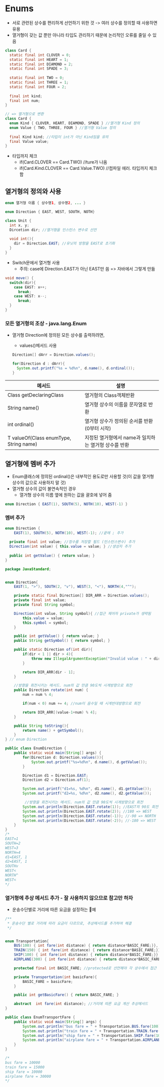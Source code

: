 # Enums

- 서로 관련된 상수를 편리하게 선언하기 위한 것 -> 여러 상수를 정의할 때 사용하면 유용
- 열거형이 갖는 값 뿐만 아니라 타입도 관리하기 때문에 논리적인 오류를 줄일 수 있음

```java
class Card {
  static final int CLOVER = 0;
  static final int HEART = 1;
  static final int DIAMOND = 2;
  static final int SPADE = 3;
  
  static final int TWO = 0;
  static final int THREE = 1;
  static final int FOUR = 2;
  
  final int kind;
  final int num;
}

// => 열거형으로 변환
class Card {
  enum Kind { CLOVER, HEART, DIAMOND, SPADE } //열거형 Kind 정의
  enum Value { TWO, THREE, FOUR } //열거형 Value 정의
  
  final Kind kind; //타입이 int가 아닌 Kind임을 유의
  final Value value;
}
```

- 타입까지 체크
  - if(Card.CLOVER == Card.TWO) //ture가 나옴
  - if(Card.Kind.CLOVER == Card.Value.TWO) //컴파일 에러. 타입까지 체크함

## 열거형의 정의와 사용

```java
enum 열거형 이름 { 상수명1, 상수명2, ... }

enum Direction { EAST, WEST, SOUTH, NOTH}

class Unit {
  int x, y; 
  Dircetion dir; //열거형을 인스턴스 변수로 선언
  
  void int(){
    dir = Direction.EAST; //유닛의 방향을 EAST로 초기화
  }
}
```

- Switch문에서 열거형 사용
  - 주의: case에 Direction.EAST가 아닌 EAST만 씀 => 자바에서 그렇게 만듦

```java
void move() {
  switch(dir){
    case EAST: x++;
      break;
    case WEST: x--;
      break;
  }
}
```

### 모든 열거형의 조상 - java.lang.Enum

- 열거형 Direction에 정의된 모든 상수를 출력하려면,

  - values()메서드 사용

  ```java
  Direction[] dArr = Direction.values();
  
  for(Direction d : dArr){
    System.out.printf("%s = %d%n", d.name(), d.ordinal());
  }
  ```

| 메서드                                    | 설명                                                 |
| ----------------------------------------- | ---------------------------------------------------- |
| Class<E> getDeclaringClass                | 열거형의 Class객체반환                               |
| String name()                             | 열거형 상수의 이름을 문자열로 반환                   |
| int ordinal()                             | 열거형 상수가 정의된 순서를 반환(0부터 시작)         |
| T valueOf(Class<T> enumType, String name) | 지정된 열거형에서 name과 일치하는 열거형 상수를 반환 |

## 열거형에 멤버 추가

- Enum클래스에 정의된 ordinal()은 내부적인 용도로만 사용할 것(이 값을 열거형 상수의 값으로 사용하지 말 것)
- 열거형 상수의 값이 불연속적인 경우
  - 열거형 상수의 이름 옆에 원하는 값을 괄호에 넣어 줌

```java
enum Direction { EAST(1), SOUTH(5), NOTH(10), WEST(-1) }
```

### 멤버 추가

```java
enum Direction {
	EAST(1), SOUTH(5), NOTH(10), WEST(-1); //끝에 ; 추가
  
  private final int value; //정수를 저장할 필드 (인스턴스변수) 추가
  Direction(int value) { this.value = value; } //생성자 추가
  
  public int getValue() { return value; }
}
```

```java
package JavaStandard;


enum Direction{
    EAST(1, ">"), SOUTH(2, "v"), WEST(3, "<"), NORTH(4,"^");

    private static final Direction[] DIR_ARR = Direction.values();
    private final int value;
    private final String symbol;

    Direction(int value, String symbol){ //접근 제어자 private가 생략됨
        this.value = value;
        this.symbol = symbol;
    }

    public int getValue() { return value; }
    public String getSymbol() { return symbol; }

    public static Direction of(int dir){
        if(dir < 1 || dir > 4){
            throw new IllegalArgumentException("Invalid value : " + dir);
        }

        return DIR_ARR[dir - 1];
    }

    //방향을 회전시키는 메서드. num의 값 만큼 90도씩 시계방향으로 회전
    public Direction rotate(int num) {
        num = num % 4;

        if(num < 0) num += 4; //num이 음수일 때 시계반대방향으로 회전

        return DIR_ARR[(value-1+num) % 4];
    }

    public String toString(){
        return name() + getSymbol();
    }
} // enum Direction

public class EnumDirection {
    public static void main(String[] args) {
        for(Direction d: Direction.values()){
            System.out.printf("%s=%d%n", d.name(), d.getValue());
        }

        Direction d1 = Direction.EAST;
        Direction d2 = Direction.of(1);

        System.out.printf("d1=%s, %d%n", d1.name(), d1.getValue());
        System.out.printf("d2=%s, %d%n", d2.name(), d2.getValue());

         //방향을 회전시키는 메서드. num의 값 만큼 90도씩 시계방향으로 회전
        System.out.println(Direction.EAST.rotate(1)); //EAST의 90도 회전 => SOUTH
        System.out.println(Direction.EAST.rotate(2)); //180 => WEST
        System.out.println(Direction.EAST.rotate(-1)); //-90 => NORTH
        System.out.println(Direction.EAST.rotate(-2)); //-180 => WEST
    }
}
/*
EAST=1
SOUTH=2
WEST=3
NORTH=4
d1=EAST, 1
d2=EAST, 1
SOUTHv
WEST<
NORTH^
WEST<
*/
```

### 열거형에 추상 메서드 추가 - 잘 사용하지 않으므로 참고만 하자

- 운송수단별로 거리에 따른 요금을 설정하는 예

```java
/**
 * 운송수단 별로 거리에 따라 요금이 다르므로, 추상메서드를 추가하여 해결
 */


enum Transportation{
    BUS(100) { int fare(int distance) { return distance*BASIC_FARE;}},
    TRAIN(150) { int fare(int distance) { return distance*BASIC_FARE;}},
    SHIP(100) { int fare(int distance) { return distance*BASIC_FARE;}},
    AIRPLANE(300) { int fare(int distance) { return distance*BASIC_FARE;}};

    protected final int BASIC_FARE; //protected로 선언해야 각 상수에서 접근 가능

    private Transportation(int basicFare){
        BASIC_FARE = basicFare;
    }

    public int getBasicFare() { return BASIC_FARE; }

    abstract  int fare(int distance); //거리에 따른 요금 계산 추상메서드
}

public class EnumTransportFare {
    public static void main(String[] args) {
        System.out.println("bus fare = " + Transportation.BUS.fare(100));
        System.out.println("train fare = " + Transportation.TRAIN.fare(100));
        System.out.println("ship fare = " + Transportation.SHIP.fare(100));
        System.out.println("airplane fare = " + Transportation.AIRPLANE.fare(100));
    }
}

/*
bus fare = 10000
train fare = 15000
ship fare = 10000
airplane fare = 30000
*/
```

